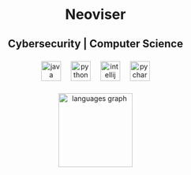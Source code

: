 <div align="left">
</div>

###

<h1 align="center">Neoviser</h1>

###

<h2 align="center">Cybersecurity | Computer Science</h2>

###

<div align="center">
  <img src="https://cdn.jsdelivr.net/gh/devicons/devicon/icons/java/java-original.svg" height="40" alt="java logo"  />
  <img width="12" />
  <img src="https://cdn.jsdelivr.net/gh/devicons/devicon/icons/python/python-original.svg" height="40" alt="python logo"  />
  <img width="12" />
  <img src="https://cdn.jsdelivr.net/gh/devicons/devicon/icons/intellij/intellij-original.svg" height="40" alt="intellij logo"  />
  <img width="12" />
  <img src="https://cdn.jsdelivr.net/gh/devicons/devicon/icons/pycharm/pycharm-original.svg" height="40" alt="pycharm logo"  />
</div>

###

<div align="center">
  <img src="https://github-readme-stats.vercel.app/api/top-langs?username=Neoviser&locale=en&hide_title=false&layout=compact&card_width=320&langs_count=5&theme=codeSTACKr&hide_border=true&order=2" height="150" alt="languages graph"  />
</div>

###
